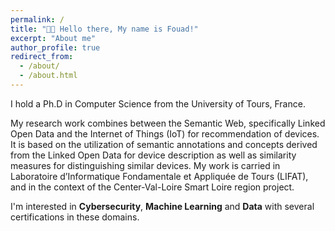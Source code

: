 ```yaml
---
permalink: /
title: "👋🏼 Hello there, My name is Fouad!"
excerpt: "About me"
author_profile: true
redirect_from: 
  - /about/
  - /about.html
---
```


I hold a Ph.D in Computer Science from the University of Tours, France.

My research work combines between the Semantic Web, specifically Linked Open Data and the Internet of Things
(IoT) for recommendation of devices. It is based on the utilization of semantic annotations and concepts derived
from the Linked Open Data for device description as well as similarity measures for distinguishing similar devices.
My work is carried in Laboratoire d’Informatique Fondamentale et Appliquée de Tours (LIFAT), and in the
context of the Center-Val-Loire Smart Loire region project.

I'm interested in **Cybersecurity**, **Machine Learning** and **Data** with several certifications in these domains.
<!--
# Selected Experience

I have two years of In-depth experience in teaching fundamental principles of Java programming, as well as web development using Java Enterprise Edition (JEE) for creating dynamic and interactive web applications. 

I also have couple of years of experience in working with Microsoft SQL Server databases and data integration using SQL Server Integration Service.
-->
